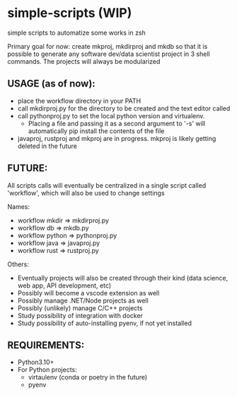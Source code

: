 # simple-scripts (WIP)
simple scripts to automatize some works in zsh

Primary goal for now: create mkproj, mkdirproj and mkdb so that it is possible to generate any software dev/data scientist project in 3 shell commands. The projects will always be modularized


## USAGE (as of now):
- place the workflow directory in your PATH
- call mkdirproj.py for the directory to be created and the text editor called
- call pythonproj.py to set the local python version and virtualenv. 
    - Placing a file and passing it as a second argument to '-s' will automatically pip install the contents of the file
- javaproj, rustproj and mkproj are in progress. mkproj is likely getting deleted in the future

## FUTURE:
All scripts calls will eventually be centralized in a single script called 'workflow', which will also be used to change settings 

Names:
- workflow mkdir => mkdirproj.py
- workflow db => mkdb.py
- workflow python => pythonproj.py
- workflow java => javaproj.py
- workflow rust => rustproj.py

Others: 
- Eventually projects will also be created through their kind (data science, web app, API development, etc)
- Possibly will become a vscode extension as well
- Possibly manage .NET/Node projects as well
- Possibly (unlikely) manage C/C++ projects
- Study possibility of integration with docker
- Study possibility of auto-installing pyenv, if not yet installed


## REQUIREMENTS:

- Python3.10+
- For Python projects:
    - virtaulenv (conda or poetry in the future)
    - pyenv
